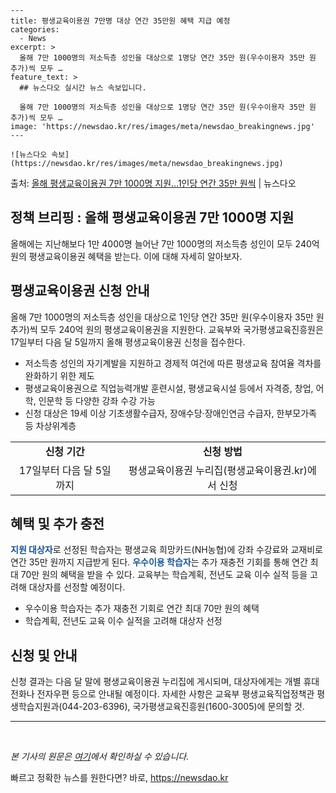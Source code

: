     ---
    title: 평생교육이용권 7만명 대상 연간 35만원 혜택 지급 예정
    categories:
      - News
    excerpt: >
      올해 7만 1000명의 저소득층 성인을 대상으로 1명당 연간 35만 원(우수이용자 35만 원 추가)씩 모두 …
    feature_text: >
      ## 뉴스다오 실시간 뉴스 속보입니다.
    
      올해 7만 1000명의 저소득층 성인을 대상으로 1명당 연간 35만 원(우수이용자 35만 원 추가)씩 모두 …
    image: 'https://newsdao.kr/res/images/meta/newsdao_breakingnews.jpg'
    ---
    
    ![뉴스다오 속보](https://newsdao.kr/res/images/meta/newsdao_breakingnews.jpg)

<p>출처: <a href="https://newsdao.kr/2993" rel="dofollow">올해 평생교육이용권 7만 1000명 지원…1인당 연간 35만 원씩</a> | 뉴스다오</p>

<h2>정책 브리핑 : 올해 평생교육이용권 7만 1000명 지원</h2>
<p data-ke-size="size16">올해에는 지난해보다 1만 4000명 늘어난 7만 1000명의 저소득층 성인이 모두 240억 원의 평생교육이용권 혜택을 받는다. 이에 대해 자세히 알아보자.</p>

<h2 data-ke-size="size26">평생교육이용권 신청 안내</h2>
<p>올해 7만 1000명의 저소득층 성인을 대상으로 1인당 연간 35만 원(우수이용자 35만 원 추가)씩 모두 240억 원의 평생교육이용권을 지원한다. 교육부와 국가평생교육진흥원은 17일부터 다음 달 5일까지 올해 평생교육이용권 신청을 접수한다.</p>
<ul>
  <li>저소득층 성인의 자기계발을 지원하고 경제적 여건에 따른 평생교육 참여율 격차를 완화하기 위한 제도</li>
  <li>평생교육이용권으로 직업능력개발 훈련시설, 평생교육시설 등에서 자격증, 창업, 어학, 인문학 등 다양한 강좌 수강 가능</li>
  <li>신청 대상은 19세 이상 기초생활수급자, 장애수당·장애인연금 수급자, 한부모가족 등 차상위계층</li>
</ul>
<table>
  <tr>
    <td style="text-align: center; height: 17px;"><b>신청 기간</b></td>
    <td style="text-align: center; height: 17px;"><b>신청 방법</b></td>
  </tr>
  <tr>
    <td style="text-align: center; height: 17px;">17일부터 다음 달 5일까지</td>
    <td style="text-align: center; height: 17px;">평생교육이용권 누리집(평생교육이용권.kr)에서 신청</td>
  </tr>
</table>

<h2 data-ke-size="size26">혜택 및 추가 충전</h2>
<p><b><span style="color: #1a5490;">지원 대상자</span></b>로 선정된 학습자는 평생교육 희망카드(NH농협)에 강좌 수강료와 교재비로 연간 35만 원까지 지급받게 된다. <b><span style="color: #1a5490;">우수이용 학습자</span></b>는 추가 재충전 기회를 통해 연간 최대 70만 원의 혜택을 받을 수 있다. 교육부는 학습계획, 전년도 교육 이수 실적 등을 고려해 대상자를 선정할 예정이다.</p>
<ul>
  <li>우수이용 학습자는 추가 재충전 기회로 연간 최대 70만 원의 혜택</li>
  <li>학습계획, 전년도 교육 이수 실적을 고려해 대상자 선정</li>
</ul>

<h2 data-ke-size="size26">신청 및 안내</h2>
<p>신청 결과는 다음 달 말에 평생교육이용권 누리집에 게시되며, 대상자에게는 개별 휴대전화나 전자우편 등으로 안내될 예정이다. 자세한 사항은 교육부 평생교육직업정책관 평생학습지원과(044-203-6396), 국가평생교육진흥원(1600-3005)에 문의할 것.</p>
<hr>
<p data-ke-size="size16">&nbsp;</p>
<p><i>본 기사의 원문은 <a href="https://newsdao.kr/2993">여기</a>에서 확인하실 수 있습니다.</i></p> 

빠르고 정확한 뉴스를 원한다면? 바로, <a href="https://newsdao.kr" rel="dofollow">https://newsdao.kr</a>


    
